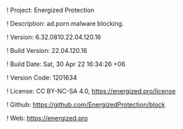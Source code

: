 ! Project: Energized Protection

! Description: ad.porn.malware blocking.

! Version: 6.32.0810.22.04.120.16

! Build Version: 22.04.120.16

! Build Date: Sat, 30 Apr 22 16:34:26 +06

! Version Code: 1201634

! License: CC BY-NC-SA 4.0, https://energized.pro/license

! Github: https://github.com/EnergizedProtection/block

! Web: https://energized.pro
